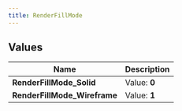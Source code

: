 ```yaml
---
title: RenderFillMode
---
```


## Values
| Name | Description |
| ---- | ----------- |
| **RenderFillMode_Solid** | Value: **0** |
| **RenderFillMode_Wireframe** | Value: **1** |

